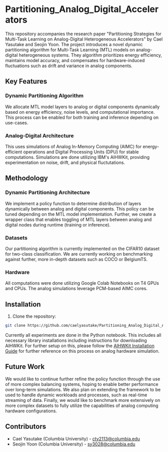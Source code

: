 # Partitioning_Analog_Digital_Accelerators
This repository accompanies the research paper "Partitioning Strategies for Multi-Task Learning on Analog-Digital Heterogeneous Accelerators" by Cael Yasutake and Seojin Yoon. The project introduces a novel dynamic partitioning algorithm for Multi-Task Learning (MTL) models on analog-digital heterogeneous systems. They algorithm prioritizes energy efficiency, maintains model accuracy, and compensates for hardware-induced fluctuations such as drift and variance in analog components.

## Key Features
### Dynamic Partitioning Algorithm
We allocate MTL model layers to analog or digital components dynamically based on energy efficiency, noise levels, and computational importance. This process can be enabled for both training and inference depending on use-cases.

### Analog-Digital Architecture
This uses simulations of Analog In-Memory Computing (AIMC) for energy-efficient operations and Digital Processing Units (DPU) for stable computations. Simulations are done utilizing IBM's AIHWKit, providing experimentation on noise, drift, and physical fluctutations.

## Methodology
### Dynamic Partitioning Architecture
We implement a policy function to determine distribution of layers dynamically between analog and digital components. This policy can be tuned depending on the MTL model implementation. Further, we create a wrapper class that enables toggling of MTL layers between analog and digital nodes during runtime (training or inference).

### Datasets
Our partitioning algorithm is currently implemented on the CIFAR10 dataset for two-class classification. We are currently working on benchmarking against further, more in-depth datasets such as COCO or BelgiumTS.

### Hardware
All computations were done utilizing Google Colab Notebooks on T4 GPUs and CPUs. The analog simulations leverage PCM-based AIMC cores.

## Installation
1. Clone the repository:
```bash
git clone https://github.com/caelyasutake/Partitioning_Analog_Digital_Accelerators
```

Currently all experiments are done in the Python notebook. This includes all necessary library installations including instructions for downloading AIHWKit. For further setup on this, please follow the [AIHWKit Installation Guide](https://aihwkit.readthedocs.io/en/latest/install.html) for further reference on this process on analog hardware simulation.

## Future Work
We would like to continue further refine the policy function through the use of more complex balancing systems, hoping to enable better performance over long-term simulations. We also plan on extending the framework to be used to handle dynamic workloads and processes, such as real-time streaming of data. Finally, we would like to benchmark more extensively on more complex datasets to fully utilize the capabilities of analog computing hardware configurations.

## Contributors
* Cael Yasutake (Columbia University) - cty2113@columbia.edu
* Seojin Yoon (Columbia University) - sy3028@columbia.edu
